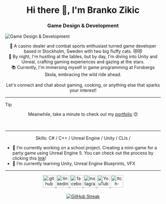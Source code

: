 
<h1 align="center">
Hi there 👋, I'm Branko Zikic
</h1>

<h3 align="center">
 Game Design & Development
</h3>

![Game Design & Development](https://media.licdn.com/dms/image/D5616AQHmvddjlgBKXg/profile-displaybackgroundimage-shrink_350_1400/0/1700213842710?e=1726099200&v=beta&t=_dBuncDs5kc2rEjR-6Q63i1sqidmCwdmabowjsprx4E)

<p align="center">
🎲 A casino dealer and combat sports enthusiast turned game developer based in Stockholm, Sweden with two big fluffy cats. 😻😻<br>
🌙 By night, I'm hustling at the tables, but by day, I'm diving into Unity and Unreal, crafting gaming experiences and gazing at the stars.<br>
📚 Currently, I'm immersing myself in game programming at Forsbergs Skola, embracing the wild ride ahead.<br><br>
Let's connect and chat about gaming, cooking, or anything else that sparks your interest!
</p>

***

> [!TIP]
> <p align="center">Meanwhile, take a minute to check out my <a href="https://sites.google.com/view/brankozikic-portfolio">portfolio</a> 😊<br>
</p>
<br>

***

<p align="center">
Skills: C# / C++ / Unreal Engine / Unity / CLIs /<br>
</p>

- 🔭 I’m currently working on a school project. Creating a mini-game for a party game using Unreal Engine 5. You can check out the process by clicking this [link](https://sites.google.com/view/brankozikic-portfolio/projects/party-tanks-mini-game)!
- 🌱 I’m currently learning Unity, Unreal Engine Blueprints, VFX

***

<p align="center">
<a href="https://github.com/ItsBranko">
  <img src="https://cdn.simpleicons.org/github/cornflowerblue" alt="github" height="40">
</a>
 
<a href="https://www.linkedin.com/in/branko-zikic-9992762a0/">
  <img src="https://cdn.simpleicons.org/linkedin/cornflowerblue" alt="linkedin" height="40">
</a>

<a href="https://www.facebook.com/branko.zikic">
  <img src="https://cdn.simpleicons.org/facebook/cornflowerblue" alt="facebook" height="40">
</a>

<a href="https://www.instagram.com/itsbranko/">
  <img src="https://cdn.simpleicons.org/instagram/cornflowerblue" alt="instagram" height="40">
</a>

<a href="https://www.youtube.com/@ItsBranko">
  <img src="https://cdn.simpleicons.org/youtube/cornflowerblue" alt="YouTube" height="40">
</a>

<a href="https://itsbranko.itch.io/">
  <img src="https://cdn.simpleicons.org/itchdotio/cornflowerblue" alt="itch-dot-io" height="40">
</a>

<br>
 <br>
<a href="https://git.io/streak-stats">
  <img src="https://streak-stats.demolab.com/?user=itsbranko&theme=tokyonight" alt="GitHub Streak">
</a>
</p>
